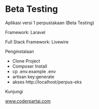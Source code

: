 <h1>Beta Testing</h1>

Aplikasi versi 1 perpustakaan (Beta Testing)

Framework: Laravel

Full Stack Framework: Livewire

Penginstalaan

<ul>
    <li>Clone Project</li>
    <li>Composer Install</li>
    <li>cp .env.example .env</li>
    <li>artisan key:generate</li>
    <li>akses http://localhost/perpus-eks</li>
</ul>

Kunjungi

www.coderpartai.com
